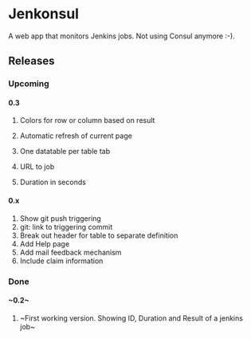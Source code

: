 # Jenkonsul

A web app that monitors Jenkins jobs. Not using Consul anymore :-).


## Releases

### Upcoming

#### 0.3
1. Colors for row or column based on result
2. Automatic refresh of current page

1. One datatable per table tab
4. URL to job
5. Duration in seconds

#### 0.x
1. Show git push triggering
2. git: link to triggering commit
2. Break out header for table to separate definition
3. Add Help page
3. Add mail feedback mechanism
3. Include claim information


### Done


#### ~0.2~
1. ~First working version. Showing ID, Duration and Result of a jenkins job~
